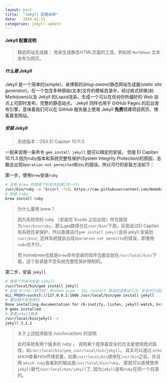```yaml
---
layout: post
title:  "Jekyll 配置说明"
date:   2016-01-31
categories: jekyll update
---
```

#### Jekyll 配置说明

> 静态网站生成器： 用来生成静态HTML页面的工具，例如把 `MarkDown` 文本发布为网页。

##### 什么是 Jekyll

Jekyll 是一个简单的(*simple*)、亲博客的(*blog-aware*)静态网站生成器(*static site generator*)。在一个包含多种原始(文本)文件的模板目录中，经过格式转换(如 Markdown)以及 Jekyll 的Liquid渲染，生成一个可以在任何你所偏好的 Web 站点上可即时发布、完整的静态站点。 Jekyll 同样也用于 GitHub Pages 的后台发布引擎，意味着我们可以在 GitHub 服务器上使用 Jekyll **免费**搭建项目网页、博客甚至网站。

##### 安装 Jekyll

> 系统版本：OSX EI Capitan 10.11.3

一般来说用一条命令 `gem install jekyll` 就可以搞定的安装， 但是 EI Capitan 10.11.3 因为ruby版本和系统完整性保护(System Integrity Protection)的原因，总数会出现`Operation not permitted`和`SSL`的错误。所以可行的安装方法如下：

第一步，使用`brew`安装`ruby`

``` bash
# 没有 brew 的使用下列命令安装(同一行)
/usr/bin/ruby -e "$(curl -fsSL https://raw.githubusercontent.com/Homebrew/install/master/install)"
# 安装 ruby
brew install ruby
```

> 为什么要用 brew？
> 
> 因为系统带的 ruby （安装完 Xcode 之后出现）所在路径为`/usr/bin/ruby`，那么`gem`路径也在`/usr/bin/`下面，前面说过EI Capitan有系统目录保护，所以直接运行`gem install jekyll`会将 jekyll 安装到 `/usr/bin/`, 这样系统就会出现`Operation not permitte`的错误，即使用`sudo`也不行。
> 
> 而 homebrew也就是`brew`命令安装的软件包都会放在`/usr/local/bin/`下面，这个目录是不受系统完整性保护限制的。

第二步，安装 `jekyll`

``` bash
# 使用下列命令安装 jekyll
/usr/local/bin/gem install jekyll
# 出现 Errno::EPIPE: Broken pipe - SSL_connect 错误的话多试几次，实在不行设置一下终端代理，因为我本地有 Shadowsockes 客户端， 所以使用 socks5 代理让终端先翻出去再说
ALL_PROXY=socks5://127.0.0.1:1080 /usr/local/bin/gem install jekyll
# 最后提示安装成功
Done installing documentation for rb-inotify, listen, jekyll-watch, kramdown, liquid, mercenary, rouge, safe_yaml, jekyll after 17 seconds
9 gems installed
# 查看jekyll版本
/usr/local/bin/jekyll -v
jekyll 3.1.1
```

> 关于上述程序路径 /usr/local/bin/ 的说明
> 
> 此时系统有两个版本的 ruby ， 调用某个程序最安全的方法是使用绝对路径，如`/usr/local/bin/gem`, `/usr/local/bin/jekyll`。 其实可以通过 `echo $PATH`查看`PATH`环境变量，如果`/usr/local/bin`顺序在`/usr/bin`之前，并且用 `which ruby`查看到的输出是`/usr/local/bin/ruby`， 那就可以直接使用`jekyll`替代`/usr/local/bin/jekyll`了, 因为`jekyll`是和`ruby`在同一个目录的。
